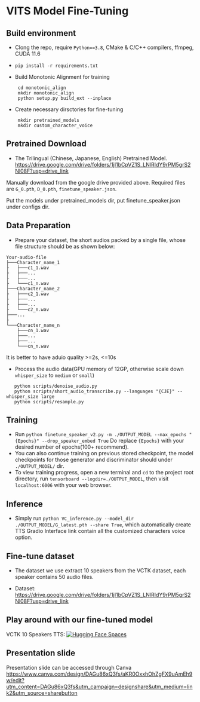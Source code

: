 # VITS Model Fine-Tuning
## Build environment
* Clong the repo, require `Python==3.8`, CMake & C/C++ compilers, ffmpeg, CUDA 11.6 

* `pip install -r requirements.txt`

* Build Monotonic Alignment for training
   ```
    cd monotonic_align
    mkdir monotonic_align
    python setup.py build_ext --inplace
    ```

* Create necessary dirsctories for fine-tuning
   ```
    mkdir pretrained_models
    mkdir custom_character_voice
   ```

## Pretrained Download
* The Trilingual (Chinese, Japanese, English) Pretrained Model.
https://drive.google.com/drive/folders/1jI1bCpVZ1S_LNlRIdY9rPM5grS2Nl08F?usp=drive_link

Manually download from the google drive provided above. Required files are `G_0.pth`, `D_0.pth`, `finetune_speaker.json`.

Put the models under pretrained_models dir, put finetune_speaker.json under configs dir.

## Data Preparation
* Prepare your dataset, the short audios packed by a single file, whose file structure should be as shown below:
```
Your-audio-file
├───Character_name_1
├   ├───c1_1.wav
├   ├───...
├   ├───...
├   └───c1_n.wav
├───Character_name_2
├   ├───c2_1.wav
├   ├───...
├   ├───...
├   └───c2_n.wav
├───...
├
└───Character_name_n
    ├───cn_1.wav
    ├───...
    ├───...
    └───cn_n.wav
```  
It is better to have aduio quality >=2s, <=10s

* Process the audio data(GPU memory of 12GP, otherwise scale down `whisper_size` to `medium` or `small`)
```
   python scripts/denoise_audio.py
   python scripts/short_audio_transcribe.py --languages "{CJE}" --whisper_size large
   python scripts/resample.py
   ```

## Training
* Run `python finetune_speaker_v2.py -m ./OUTPUT_MODEL --max_epochs "{Epochs}" --drop_speaker_embed True` Do replace `{Epochs}` with your desired number of epochs(100+ recommend). 
* You can also continue training on previous stored checkpoint, the model checkpoints for those generator and discriminator should under `./OUTPUT_MODEL/` dir.
* To view training progress, open a new terminal and `cd` to the project root directory, run `tensorboard --logdir=./OUTPUT_MODEL`, then visit `localhost:6006` with your web browser.

## Inference
* Simply run `python VC_inference.py --model_dir ./OUTPUT_MODEL/G_latest.pth --share True`, which automatically create TTS Gradio Interface link contain all the customized characters voice option.

## Fine-tune dataset
* The dataset we use extract 10 speakers from the VCTK dataset, each speaker contains 50 audio files.

* Dataset: https://drive.google.com/drive/folders/1jI1bCpVZ1S_LNlRIdY9rPM5grS2Nl08F?usp=drive_link

## Play around with our fine-tuned model
VCTK 10 Speakers TTS: [![Hugging Face Spaces](https://img.shields.io/badge/%F0%9F%A4%97%20Hugging%20Face-Spaces-blue)](https://huggingface.co/spaces/Russ0sg/my_english_tts_app)

## Presentation slide
Presentation slide can be accessed through Canva [https://www.canva.com/design/DAGu86xQ3fs/aKR0OxxhOhZgFX9uAmEh9w/edit?utm_content=DAGu86xQ3fs&utm_campaign=designshare&utm_medium=link2&utm_source=sharebutton ](https://www.canva.com/design/DAGu86xQ3fs/aKR0OxxhOhZgFX9uAmEh9w/edit?utm_content=DAGu86xQ3fs&utm_campaign=designshare&utm_medium=link2&utm_source=sharebutton) 
